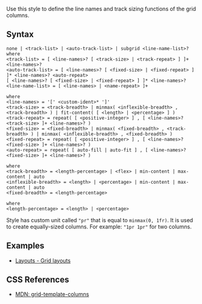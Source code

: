 Use this style to define the line names and track sizing functions of the grid columns.

## Syntax

```
none | <track-list> | <auto-track-list> | subgrid <line-name-list>?
where
<track-list> = [ <line-names>? [ <track-size> | <track-repeat> ] ]+ <line-names>?
<auto-track-list> = [ <line-names>? [ <fixed-size> | <fixed-repeat> ] ]* <line-names>? <auto-repeat>
[ <line-names>? [ <fixed-size> | <fixed-repeat> ] ]* <line-names>?
<line-name-list> = [ <line-names> | <name-repeat> ]+

where
<line-names> = '[' <custom-ident>* ']'
<track-size> = <track-breadth> | minmax( <inflexible-breadth> , <track-breadth> ) | fit-content( [ <length> | <percentage> ] )
<track-repeat> = repeat( [ <positive-integer> ] , [ <line-names>? <track-size> ]+ <line-names>? )
<fixed-size> = <fixed-breadth> | minmax( <fixed-breadth> , <track-breadth> ) | minmax( <inflexible-breadth> , <fixed-breadth> )
<fixed-repeat> = repeat( [ <positive-integer> ] , [ <line-names>? <fixed-size> ]+ <line-names>? )
<auto-repeat> = repeat( [ auto-fill | auto-fit ] , [ <line-names>? <fixed-size> ]+ <line-names>? )

where
<track-breadth> = <length-percentage> | <flex> | min-content | max-content | auto
<inflexible-breadth> = <length> | <percentage> | min-content | max-content | auto
<fixed-breadth> = <length-percentage>

where
<length-percentage> = <length> | <percentage>
```

Style has custom unit called `"pr"` that is equal to `minmax(0, 1fr)`. It is used to create equally-sized columns. For example: `"1pr 1pr"` for two columns.

## Examples

* [Layouts - Grid layouts](../../storybook/layouts/grid-layouts.md)

## CSS References

* [MDN: grid-template-columns](!https://developer.mozilla.org/en-US/docs/Web/CSS/grid-template-columns)
